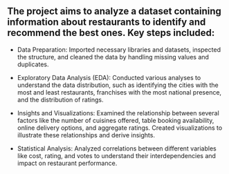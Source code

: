 ## The project aims to analyze a dataset containing information about restaurants to identify and recommend the best ones. Key steps included:

- Data Preparation: Imported necessary libraries and datasets, inspected the structure, and cleaned the data by handling missing values and duplicates.

- Exploratory Data Analysis (EDA): Conducted various analyses to understand the data distribution, such as identifying the cities with the most and least restaurants, franchises with the most national presence, and the distribution of ratings.

- Insights and Visualizations: Examined the relationship between several factors like the number of cuisines offered, table booking availability, online delivery options, and aggregate ratings. Created visualizations to illustrate these relationships and derive insights.

- Statistical Analysis: Analyzed correlations between different variables like cost, rating, and votes to understand their interdependencies and impact on restaurant performance.
